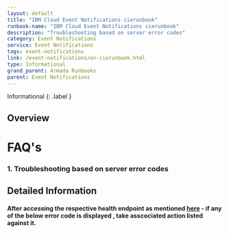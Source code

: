 ```yaml
---
layout: default
title: "IBM Cloud Event Notifications cierunbook"
runbook-name: "IBM Cloud Event Notifications cierunbook"
description: "Troubleshooting based on server error codes"
category: Event Notifications
service: Event Notifications
tags: event-notifications
link: /event-notifications/en-cierunbook.html
type: Informational
grand_parent: Armada Runbooks
parent: Event Notifications
---
```


Informational
{: .label }

## Overview
# FAQ's

### 1. Troubleshooting based on server error codes

## Detailed Information
#### After accessing the respective health endpoint as mentioned [here](https://pages.github.ibm.com/alchemy-conductors/documentation-pages/docs/runbooks/event-notifications/en-serviceverify.html) - if any of the below error code is displayed , take asscociated action listed against it.
